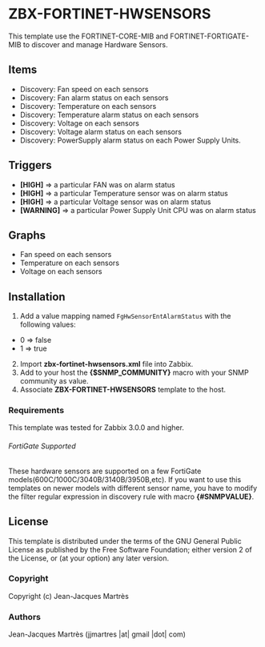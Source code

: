 ZBX-FORTINET-HWSENSORS
===================

This template use the FORTINET-CORE-MIB and FORTINET-FORTIGATE-MIB to discover and manage Hardware Sensors.

Items
-----

  * Discovery: Fan speed on each sensors
  * Discovery: Fan alarm status on each sensors
  * Discovery: Temperature on each sensors
  * Discovery: Temperature alarm status on each sensors
  * Discovery: Voltage on each sensors
  * Discovery: Voltage alarm status on each sensors
  * Discovery: PowerSupply alarm status on each Power Supply Units.

Triggers
--------

  * **[HIGH]** => a particular FAN was on alarm status
  * **[HIGH]** => a particular Temperature sensor was on alarm status
  * **[HIGH]** => a particular Voltage sensor was on alarm status
  * **[WARNING]** => a particular Power Supply Unit CPU was on alarm status

Graphs
------

  * Fan speed on each sensors
  * Temperature on each sensors
  * Voltage on each sensors

Installation
------------

1. Add a value mapping named `FgHwSensorEntAlarmStatus` with the following values:
  * 0 => false
  * 1 => true
2. Import **zbx-fortinet-hwsensors.xml** file into Zabbix.
3. Add to your host the **{$SNMP_COMMUNITY}** macro with your SNMP community as value.
4. Associate **ZBX-FORTINET-HWSENSORS** template to the host.
 
### Requirements

This template was tested for Zabbix 3.0.0 and higher.

###### FortiGate Supported

These hardware sensors are supported on a few FortiGate models(600C/1000C/3040B/3140B/3950B,etc).
If you want to use this templates on newer models with different sensor name, 
you have to modify the filter regular expression in discovery rule with macro **{#SNMPVALUE}**.

License
-------

This template is distributed under the terms of the GNU General Public License as published by the Free Software Foundation; either version 2 of the  License, or (at your option) any later version.

### Copyright

  Copyright (c) Jean-Jacques Martrès

### Authors
  
  Jean-Jacques Martrès
  (jjmartres |at| gmail |dot| com)
